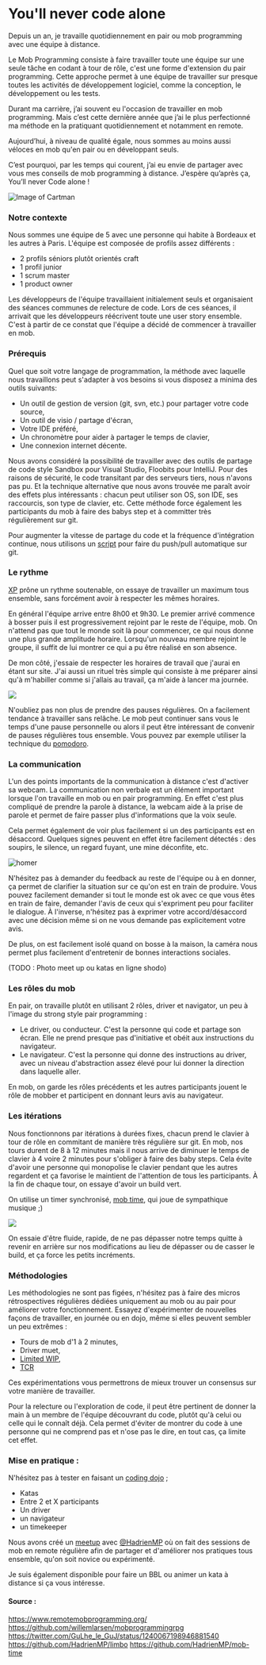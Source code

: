# You'll never code alone
Depuis un an, je travaille quotidiennement en pair ou mob programming avec une équipe à distance. 

Le Mob Programming consiste à faire travailler toute une équipe sur une seule tâche en codant à tour de rôle, c'est une forme d'extension du pair programming. 
Cette approche permet à une équipe de travailler sur presque toutes les activités de développement logiciel, comme la conception, le développement ou les tests. 

Durant ma carrière, j’ai souvent eu l'occasion de travailler en mob programming. 
Mais c’est cette dernière année que j’ai le plus perfectionné ma méthode en la pratiquant quotidiennement 
et notamment en remote.

Aujourd’hui, à niveau de qualité égale, 
nous sommes au moins aussi véloces en mob qu'en pair ou en développant seuls.

C’est pourquoi, par les temps qui courent, 
j’ai eu envie de partager avec vous mes conseils de mob programming à distance. 
J’espère qu’après ça, You’ll never Code alone ! 

![Image of Cartman](https://i.ytimg.com/vi/2aDgH-_G4h0/maxresdefault.jpg)

### Notre contexte
Nous sommes une équipe de 5 avec une personne qui habite à Bordeaux et les autres à Paris. 
L'équipe est composée de profils assez différents :
- 2 profils séniors plutôt orientés craft
- 1 profil junior
- 1 scrum master
- 1 product owner

Les développeurs de l'équipe travaillaient initialement seuls et organisaient des séances communes de relecture de code. Lors de ces séances, il arrivait que les développeurs réécrivent toute une user story ensemble.
C'est à partir de ce constat que l'équipe a décidé de commencer à travailler en mob.

### Prérequis
Quel que soit votre langage de programmation, la méthode avec laquelle nous travaillons peut s'adapter à vos besoins si vous disposez a minima des outils suivants:

- Un outil de gestion de version (git, svn, etc.) pour partager votre code source,
- Un outil de visio / partage d'écran,
- Votre IDE préféré,
- Un chronomètre pour aider à partager le temps de clavier,
- Une connexion internet décente.

Nous avons considéré la possibilité de travailler avec des outils de partage de code 
style Sandbox pour Visual Studio, Floobits pour IntelliJ. 
Pour des raisons de sécurité, le code transitant par des serveurs tiers, nous n'avons pas pu. 
Et la technique alternative que nous avons trouvée me paraît avoir des effets plus intéressants : 
chacun peut utiliser son OS, son IDE, ses raccourcis, son type de clavier, etc. 
Cette méthode force également les participants du mob à faire des babys step et à committer très régulièrement sur git.

Pour augmenter la vitesse de partage du code et la fréquence d'intégration continue, nous utilisons un [script](https://github.com/HadrienMP/limbo) pour faire du push/pull automatique sur git.

### Le rythme 
[XP](https://blog.engineering.publicissapient.fr/2008/01/10/scrum-ou-xp-scrum-et-xp/) prône un rythme soutenable, 
on essaye de travailler un maximum tous ensemble, 
sans forcément avoir à respecter les mêmes horaires.  

En général l'équipe arrive entre 8h00 et 9h30. 
Le premier arrivé commence à bosser puis il est progressivement rejoint par le reste de l'équipe, mob. 
On n'attend pas que tout le monde soit là pour commencer, 
ce qui nous donne une plus grande amplitude horaire. 
Lorsqu'un nouveau membre rejoint le groupe, il suffit de lui montrer ce qui a pu être réalisé en son absence. 

De mon côté, j'essaie de respecter les horaires de travail que j'aurai en étant sur site.
J'ai aussi un rituel très simple qui consiste à me préparer ainsi qu'à m'habiller 
comme si j'allais au travail, ça m'aide à lancer ma journée. 

![](https://i.pinimg.com/736x/29/5b/94/295b9419b80fc1c2b8abc758dbcd9df2--work-shirts-funny-videos.jpg)

N'oubliez pas non plus de prendre des pauses régulières. 
On a facilement tendance à travailler sans relâche. 
Le mob peut continuer sans vous le temps d'une pause personnelle 
ou alors il peut être intéressant de convenir de pauses régulières tous ensemble. 
Vous pouvez par exemple utiliser la technique du [pomodoro](https://fr.wikipedia.org/wiki/Technique_Pomodoro). 

### La communication
L'un des points importants de la communication à distance c'est d'activer sa webcam.
La communication non verbale est un élément important lorsque l'on travaille en mob ou en pair programming.
En effet c'est plus compliqué de prendre la parole à distance, la webcam aide à la prise de parole et permet de faire passer plus d'informations que la voix seule. 

Cela permet également de voir plus facilement si un des participants est en désaccord. 
Quelques signes peuvent en effet être facilement détectés : des soupirs, le silence, un regard fuyant, une mine déconfite, etc. 

![homer](https://bigbiggityben1.files.wordpress.com/2015/09/cartoon-homer-looking-right-two.png)

N'hésitez pas à demander du feedback au reste de l'équipe ou à en donner, ça permet de clarifier la situation sur ce qu'on est en train de produire. 
Vous pouvez facilement demander si tout le monde est ok avec ce que vous êtes en train de faire, demander l'avis de ceux qui s'expriment peu pour faciliter le dialogue.
À l'inverse, n'hésitez pas à exprimer votre accord/désaccord avec une décision même si on ne vous demande pas explicitement votre avis. 

De plus, on est facilement isolé quand on bosse à la maison, 
la caméra nous permet plus facilement d'entretenir de bonnes interactions sociales. 

(TODO : Photo meet up ou katas en ligne shodo)

### Les rôles du mob

En pair, on travaille plutôt en utilisant 2 rôles, driver et navigator, un peu à l'image du strong style pair programming :
- Le driver, ou conducteur.
C'est la personne qui code et partage son écran. 
Elle ne prend presque pas d'initiative et obéit aux instructions du navigateur.
- Le navigateur.
C'est la personne qui donne des instructions au driver, avec un niveau d'abstraction assez élevé pour lui donner la direction dans laquelle aller.

En mob, on garde les rôles précédents et les autres participants jouent le rôle de mobber et participent en donnant leurs avis au navigateur.

### Les itérations
Nous fonctionnons par itérations à durées fixes, 
chacun prend le clavier à tour de rôle en commitant de manière très régulière sur git.
En mob, nos tours durent de 8 à 12 minutes mais il nous arrive de diminuer le temps de clavier à 4 voire 2 minutes 
pour s'obliger à faire des baby steps.
Cela évite d'avoir une personne qui monopolise le clavier pendant que les autres regardent et ça favorise le maintient de l'attention de tous les participants.
À la fin de chaque tour, on essaye d'avoir un build vert. 

On utilise un timer synchronisé, [mob time](https://github.com/HadrienMP/mob-time), qui joue de sympathique musique ;)

![](https://tse1.mm.bing.net/th?id=OIP.LsY1UAITtdneG7m-Z6RfOgEgDY&pid=Api) 

On essaie d'être fluide, rapide, de ne pas dépasser notre temps quitte à revenir en arrière sur nos modifications au lieu de dépasser ou de casser le build, et ça force les petits incréments. 

### Méthodologies

Les méthodologies ne sont pas figées, n'hésitez pas à faire des micros rétrospectives régulières dédiées uniquement au mob ou au pair pour améliorer votre fonctionnement.
Essayez d'expérimenter de nouvelles façons de travailler, en journée ou en dojo, même si elles peuvent sembler un peu extrêmes :
- Tours de mob d'1 à 2 minutes,
- Driver muet,
- [Limited WIP](https://plugins.jetbrains.com/plugin/7655-limited-wip),
- [TCR](https://medium.com/@kentbeck_7670/test-commit-revert-870bbd756864)

Ces expérimentations vous permettrons de mieux trouver un consensus sur votre manière de travailler.

Pour la relecture ou l'exploration de code, il peut être pertinent de donner la main à un membre de l'équipe découvrant du code, plutôt qu'à celui ou celle qui le connaît déjà.
Cela permet d'éviter de montrer du code à une personne qui ne comprend pas et n'ose pas le dire, en tout cas, ça limite cet effet.


### Mise en pratique :
N'hésitez pas à tester en faisant un [coding dojo](http://codingdojo.org/) ;
- Katas 
- Entre 2 et X participants
- Un driver 
- un navigateur
- un timekeeper

Nous avons créé un [meetup](https://www.meetup.com/fr-FR/paris-mob-programming/) avec [@HadrienMP](https://twitter.com/HadrienMP) 
où on fait des sessions de mob en remote régulière afin de partager et d'améliorer nos pratiques tous ensemble, 
qu'on soit novice ou expérimenté.

Je suis également disponible pour faire un BBL ou animer un kata à distance si ça vous intéresse.

#### Source :
https://www.remotemobprogramming.org/
https://github.com/willemlarsen/mobprogrammingrpg
https://twitter.com/GuLhe_le_GuJ/status/1240067198946881540
https://github.com/HadrienMP/limbo
https://github.com/HadrienMP/mob-time
